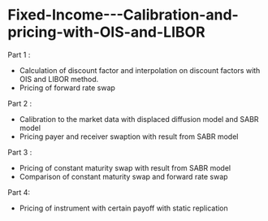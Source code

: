 # Fixed-Income---Calibration-and-pricing-with-OIS-and-LIBOR

Part 1 :
- Calculation of discount factor and interpolation on discount factors with OIS and LIBOR method. 
- Pricing of forward rate swap

Part 2 :
- Calibration to the market data with displaced diffusion model and SABR model
- Pricing payer and receiver swaption with result from SABR model

Part 3 :
- Pricing of constant maturity swap with result from SABR model
- Comparison of constant maturity swap and forward rate swap

Part 4:
- Pricing of instrument with certain payoff with static replication 
